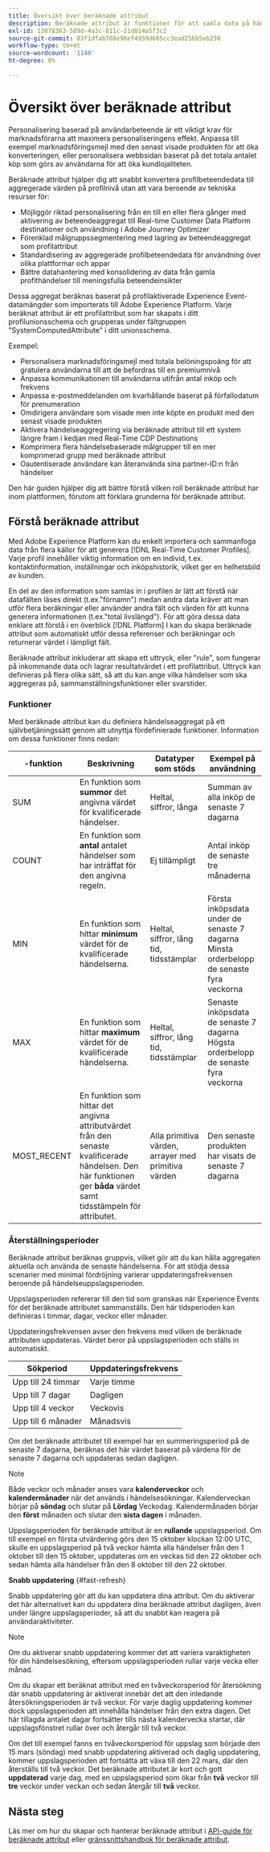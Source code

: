 ```yaml
---
title: Översikt över beräknade attribut
description: Beräknade attribut är funktioner för att samla data på händelsenivå i attribut på profilnivå. Funktionerna beräknas automatiskt så att de kan användas för segmentering, aktivering och personalisering.
exl-id: 13878363-589d-4a3c-811c-21d014a5f3c2
source-git-commit: 03f1dfab768e98ef4959d605cc3ead25bb5eb238
workflow-type: tm+mt
source-wordcount: '1140'
ht-degree: 0%

---
```


# Översikt över beräknade attribut

Personalisering baserad på användarbeteende är ett viktigt krav för marknadsförarna att maximera personaliseringens effekt. Anpassa till exempel marknadsföringsmejl med den senast visade produkten för att öka konverteringen, eller personalisera webbsidan baserat på det totala antalet köp som görs av användarna för att öka kundlojaliteten.

Beräknade attribut hjälper dig att snabbt konvertera profilbeteendedata till aggregerade värden på profilnivå utan att vara beroende av tekniska resurser för:

- Möjliggör riktad personalisering från en till en eller flera gånger med aktivering av beteendeaggregat till Real-time Customer Data Platform destinationer och användning i Adobe Journey Optimizer
- Förenklad målgruppssegmentering med lagring av beteendeaggregat som profilattribut
- Standardisering av aggregerade profilbeteendedata för användning över olika plattformar och appar
- Bättre datahantering med konsolidering av data från gamla profithändelser till meningsfulla beteendeinsikter

Dessa aggregat beräknas baserat på profilaktiverade Experience Event-datamängder som importerats till Adobe Experience Platform. Varje beräknat attribut är ett profilattribut som har skapats i ditt profilunionsschema och grupperas under fältgruppen &quot;SystemComputedAttribute&quot; i ditt unionsschema.

Exempel:

- Personalisera marknadsföringsmejl med totala belöningspoäng för att gratulera användarna till att de befordras till en premiumnivå
- Anpassa kommunikationen till användarna utifrån antal inköp och frekvens
- Anpassa e-postmeddelanden om kvarhållande baserat på förfallodatum för prenumeration
- Omdirigera användare som visade men inte köpte en produkt med den senast visade produkten
- Aktivera händelseaggregering via beräknade attribut till ett system längre fram i kedjan med Real-Time CDP Destinations
- Komprimera flera händelsebaserade målgrupper till en mer komprimerad grupp med beräknade attribut
- Oautentiserade användare kan återanvända sina partner-ID:n från händelser

Den här guiden hjälper dig att bättre förstå vilken roll beräknade attribut har inom plattformen, förutom att förklara grunderna för beräknade attribut.

## Förstå beräknade attribut

Med Adobe Experience Platform kan du enkelt importera och sammanfoga data från flera källor för att generera [!DNL Real-Time Customer Profiles]. Varje profil innehåller viktig information om en individ, t.ex. kontaktinformation, inställningar och inköpshistorik, vilket ger en helhetsbild av kunden.

En del av den information som samlas in i profilen är lätt att förstå när datafälten läses direkt (t.ex.&quot;förnamn&quot;) medan andra data kräver att man utför flera beräkningar eller använder andra fält och värden för att kunna generera informationen (t.ex.&quot;total livslängd&quot;). För att göra dessa data enklare att förstå i en överblick [!DNL Platform] I kan du skapa beräknade attribut som automatiskt utför dessa referenser och beräkningar och returnerar värdet i lämpligt fält.

Beräknade attribut inkluderar att skapa ett uttryck, eller &quot;rule&quot;, som fungerar på inkommande data och lagrar resultatvärdet i ett profilattribut. Uttryck kan definieras på flera olika sätt, så att du kan ange vilka händelser som ska aggregeras på, sammanställningsfunktioner eller svarstider.

### Funktioner

Med beräknade attribut kan du definiera händelseaggregat på ett självbetjäningssätt genom att utnyttja fördefinierade funktioner. Information om dessa funktioner finns nedan:

|  -funktion | Beskrivning | Datatyper som stöds | Exempel på användning |
| -------- | ----------- | -------------------- | ------------- |
| SUM | En funktion som **summor** det angivna värdet för kvalificerade händelser. | Heltal, siffror, långa | Summan av alla inköp de senaste 7 dagarna |
| COUNT | En funktion som **antal** antalet händelser som har inträffat för den angivna regeln. | Ej tillämpligt | Antal inköp de senaste tre månaderna |
| MIN | En funktion som hittar **minimum** värdet för de kvalificerade händelserna. | Heltal, siffror, lång tid, tidsstämplar | Första inköpsdata under de senaste 7 dagarna<br/>Minsta orderbelopp de senaste fyra veckorna |
| MAX | En funktion som hittar **maximum** värdet för de kvalificerade händelserna. | Heltal, siffror, lång tid, tidsstämplar | Senaste inköpsdata de senaste 7 dagarna<br/>Högsta orderbelopp de senaste fyra veckorna |
| MOST_RECENT | En funktion som hittar det angivna attributvärdet från den senaste kvalificerade händelsen. Den här funktionen ger **båda** värdet samt tidsstämpeln för attributet. | Alla primitiva värden, arrayer med primitiva värden | Den senaste produkten har visats de senaste 7 dagarna |

### Återställningsperioder

Beräknade attribut beräknas gruppvis, vilket gör att du kan hålla aggregaten aktuella och använda de senaste händelserna. För att stödja dessa scenarier med minimal fördröjning varierar uppdateringsfrekvensen beroende på händelseuppslagsperioden.

Uppslagsperioden refererar till den tid som granskas när Experience Events för det beräknade attributet sammanställs. Den här tidsperioden kan definieras i timmar, dagar, veckor eller månader.

Uppdateringsfrekvensen avser den frekvens med vilken de beräknade attributen uppdateras. Värdet beror på uppslagsperioden och ställs in automatiskt.

| Sökperiod | Uppdateringsfrekvens |
| --------------- | ----------------- |
| Upp till 24 timmar | Varje timme |
| Upp till 7 dagar | Dagligen |
| Upp till 4 veckor | Veckovis |
| Upp till 6 månader | Månadsvis |

Om det beräknade attributet till exempel har en summeringsperiod på de senaste 7 dagarna, beräknas det här värdet baserat på värdena för de senaste 7 dagarna och uppdateras sedan dagligen.

>[!NOTE]
>
>Både veckor och månader anses vara **kalenderveckor** och **kalendermånader** när det används i händelsesökningar. Kalenderveckan börjar på **söndag** och slutar på **Lördag** Veckodag. Kalendermånaden börjar den **först** månaden och slutar den **sista dagen** i månaden.

Uppslagsperioden för beräknade attribut är en **rullande** uppslagsperiod. Om till exempel en första utvärdering görs den 15 oktober klockan 12:00 UTC, skulle en uppslagsperiod på två veckor hämta alla händelser från den 1 oktober till den 15 oktober, uppdateras om en veckas tid den 22 oktober och sedan hämta alla händelser från den 8 oktober till den 22 oktober.

**Snabb uppdatering** {#fast-refresh}

Snabb uppdatering gör att du kan uppdatera dina attribut. Om du aktiverar det här alternativet kan du uppdatera dina beräknade attribut dagligen, även under längre uppslagsperioder, så att du snabbt kan reagera på användaraktiviteter.

>[!NOTE]
>
>Om du aktiverar snabb uppdatering kommer det att variera varaktigheten för din händelsesökning, eftersom uppslagsperioden rullar varje vecka eller månad.
>
>Om du skapar ett beräknat attribut med en tvåveckorsperiod för återsökning där snabb uppdatering är aktiverat innebär det att den inledande återsökningsperioden är två veckor. För varje daglig uppdatering kommer dock uppslagsperioden att innehålla händelser från den extra dagen. Det här tillagda antalet dagar fortsätter tills nästa kalendervecka startar, där uppslagsfönstret rullar över och återgår till två veckor.
>
>Om det till exempel fanns en tvåveckorsperiod för uppslag som började den 15 mars (söndag) med snabb uppdatering aktiverad och daglig uppdatering, kommer uppslagsperioden att fortsätta att växa till den 22 mars, där den återställs till två veckor. Det beräknade attributet är kort och gott **uppdaterad** varje dag, med en uppslagsperiod som ökar från **två** veckor till **tre** veckor under veckan och sedan återgår till **två** veckor.

## Nästa steg

Läs mer om hur du skapar och hanterar beräknade attribut i [API-guide för beräknade attribut](./api.md) eller [gränssnittshandbok för beräknade attribut](./ui.md).
